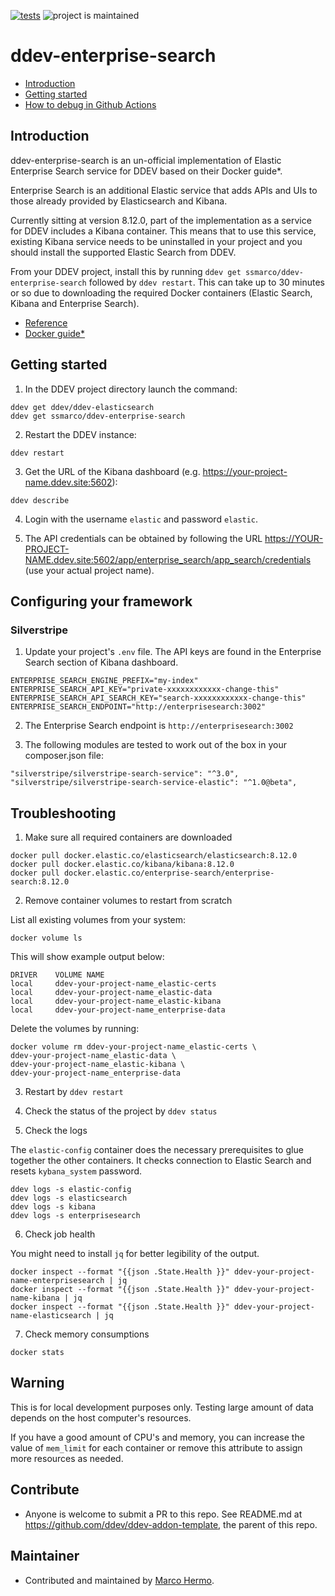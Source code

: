 [![tests](https://github.com/ddev/ddev-enterprise-search/actions/workflows/tests.yml/badge.svg)](https://github.com/ddev/ddev-enterprise-search/actions/workflows/tests.yml) ![project is maintained](https://img.shields.io/maintenance/yes/2024.svg)

# ddev-enterprise-search <!-- omit in toc -->

- [Introduction](#introduction)
- [Getting started](#getting-started)
- [How to debug in Github Actions](#how-to-debug-tests-github-actions)

## Introduction

ddev-enterprise-search is an un-official implementation of Elastic Enterprise Search service for DDEV based on their Docker guide\*.

Enterprise Search is an additional Elastic service that adds APIs and UIs to those already provided by Elasticsearch and Kibana.

Currently sitting at version 8.12.0, part of the implementation as a service for DDEV includes a Kibana container.
This means that to use this service, existing Kibana service needs to be uninstalled in your project and you should install the supported Elastic Search from DDEV.

From your DDEV project, install this by running `ddev get ssmarco/ddev-enterprise-search` followed by `ddev restart`.
This can take up to 30 minutes or so due to downloading the required Docker containers (Elastic Search, Kibana and Enterprise Search).

- [Reference](https://www.elastic.co/guide/en/enterprise-search/current/start.html)
- [Docker guide\*](https://www.elastic.co/guide/en/enterprise-search/current/docker.html)

## Getting started

1. In the DDEV project directory launch the command:

```
ddev get ddev/ddev-elasticsearch
ddev get ssmarco/ddev-enterprise-search
```

2. Restart the DDEV instance:

```
ddev restart
```

3. Get the URL of the Kibana dashboard (e.g. https://your-project-name.ddev.site:5602):

```
ddev describe
```

4. Login with the username `elastic` and password `elastic`.

5. The API credentials can be obtained by following the URL https://YOUR-PROJECT-NAME.ddev.site:5602/app/enterprise_search/app_search/credentials (use your actual project name).

## Configuring your framework

### Silverstripe

1. Update your project's `.env` file. The API keys are found in the Enterprise Search section of Kibana dashboard.

```
ENTERPRISE_SEARCH_ENGINE_PREFIX="my-index"
ENTERPRISE_SEARCH_API_KEY="private-xxxxxxxxxxxx-change-this"
ENTERPRISE_SEARCH_API_SEARCH_KEY="search-xxxxxxxxxxxx-change-this"
ENTERPRISE_SEARCH_ENDPOINT="http://enterprisesearch:3002"
```

2. The Enterprise Search endpoint is `http://enterprisesearch:3002`

3. The following modules are tested to work out of the box in your composer.json file:

```
"silverstripe/silverstripe-search-service": "^3.0",
"silverstripe/silverstripe-search-service-elastic": "^1.0@beta",
```

## Troubleshooting

1. Make sure all required containers are downloaded

```
docker pull docker.elastic.co/elasticsearch/elasticsearch:8.12.0
docker pull docker.elastic.co/kibana/kibana:8.12.0
docker pull docker.elastic.co/enterprise-search/enterprise-search:8.12.0
```

2. Remove container volumes to restart from scratch

List all existing volumes from your system:

```
docker volume ls
```

This will show example output below:

```
DRIVER    VOLUME NAME
local     ddev-your-project-name_elastic-certs
local     ddev-your-project-name_elastic-data
local     ddev-your-project-name_elastic-kibana
local     ddev-your-project-name_enterprise-data
```

Delete the volumes by running:

```
docker volume rm ddev-your-project-name_elastic-certs \
ddev-your-project-name_elastic-data \
ddev-your-project-name_elastic-kibana \
ddev-your-project-name_enterprise-data
```

3. Restart by `ddev restart`

4. Check the status of the project by `ddev status`

5. Check the logs

The `elastic-config` container does the necessary prerequisites to glue together the other containers. It checks connection to Elastic Search and resets `kybana_system` password.

```
ddev logs -s elastic-config
ddev logs -s elasticsearch
ddev logs -s kibana
ddev logs -s enterprisesearch
```

6. Check job health

You might need to install `jq` for better legibility of the output.

```
docker inspect --format "{{json .State.Health }}" ddev-your-project-name-enterprisesearch | jq
docker inspect --format "{{json .State.Health }}" ddev-your-project-name-kibana | jq
docker inspect --format "{{json .State.Health }}" ddev-your-project-name-elasticsearch | jq
```

7. Check memory consumptions

```
docker stats
```

## Warning

This is for local development purposes only. Testing large amount of data depends on the host computer's resources.

If you have a good amount of CPU's and memory, you can increase the value of `mem_limit` for each container or remove this attribute to assign more resources as needed.

## Contribute

- Anyone is welcome to submit a PR to this repo. See README.md at https://github.com/ddev/ddev-addon-template, the parent of this repo.

## Maintainer

- Contributed and maintained by [Marco Hermo](https://github.com/ssmarco).
